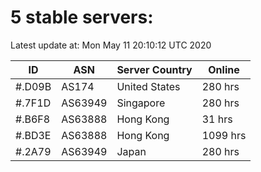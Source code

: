 # 5 stable servers:

Latest update at: Mon May 11 20:10:12 UTC 2020

| ID | ASN | Server Country | Online |
| -- | --- | -------------- | ------ |
| #.D09B | AS174 | United States | 280 hrs |
| #.7F1D | AS63949 | Singapore | 280 hrs |
| #.B6F8 | AS63888 | Hong Kong | 31 hrs |
| #.BD3E | AS63888 | Hong Kong | 1099 hrs |
| #.2A79 | AS63949 | Japan | 280 hrs |

